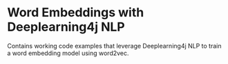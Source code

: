 # Word Embeddings with Deeplearning4j NLP

Contains working code examples that leverage Deeplearning4j NLP to train a word embedding model using word2vec.